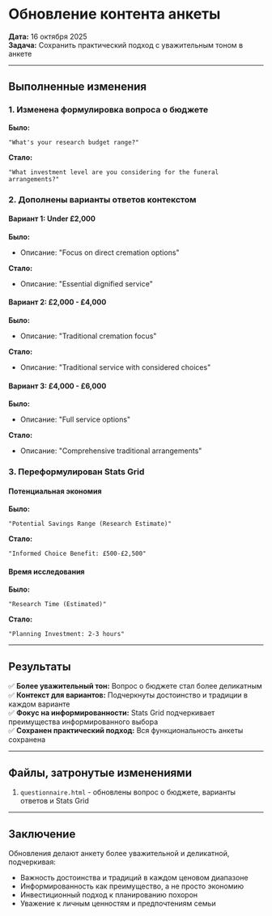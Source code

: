 # Обновление контента анкеты

**Дата:** 16 октября 2025  
**Задача:** Сохранить практический подход с уважительным тоном в анкете

---

## Выполненные изменения

### 1. Изменена формулировка вопроса о бюджете

**Было:**
```
"What's your research budget range?"
```

**Стало:**
```
"What investment level are you considering for the funeral arrangements?"
```

### 2. Дополнены варианты ответов контекстом

#### Вариант 1: Under £2,000
**Было:**
- Описание: "Focus on direct cremation options"

**Стало:**
- Описание: "Essential dignified service"

#### Вариант 2: £2,000 - £4,000
**Было:**
- Описание: "Traditional cremation focus"

**Стало:**
- Описание: "Traditional service with considered choices"

#### Вариант 3: £4,000 - £6,000
**Было:**
- Описание: "Full service options"

**Стало:**
- Описание: "Comprehensive traditional arrangements"

### 3. Переформулирован Stats Grid

#### Потенциальная экономия
**Было:**
```
"Potential Savings Range (Research Estimate)"
```

**Стало:**
```
"Informed Choice Benefit: £500-£2,500"
```

#### Время исследования
**Было:**
```
"Research Time (Estimated)"
```

**Стало:**
```
"Planning Investment: 2-3 hours"
```

---

## Результаты

✅ **Более уважительный тон:** Вопрос о бюджете стал более деликатным  
✅ **Контекст для вариантов:** Подчеркнуты достоинство и традиции в каждом варианте  
✅ **Фокус на информированности:** Stats Grid подчеркивает преимущества информированного выбора  
✅ **Сохранен практический подход:** Вся функциональность анкеты сохранена  

---

## Файлы, затронутые изменениями

1. `questionnaire.html` - обновлены вопрос о бюджете, варианты ответов и Stats Grid

---

## Заключение

Обновления делают анкету более уважительной и деликатной, подчеркивая:
- Важность достоинства и традиций в каждом ценовом диапазоне
- Информированность как преимущество, а не просто экономию
- Инвестиционный подход к планированию похорон
- Уважение к личным ценностям и предпочтениям семьи
